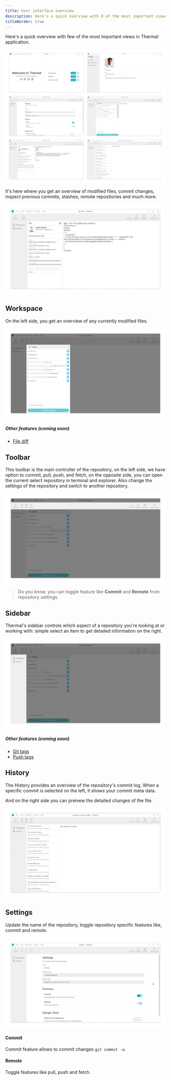 ```yaml
---
title: User interface overview
description: Here's a quick overview with 8 of the most important views in Thermal.
titleBorder: true
---
```


Here's a quick overview with few of the most important views in Thermal application.

![Application screenshot](./images/app-screenshot.png)

It's here where you get an overview of modified files, commit changes, inspect previous commits, stashes, remote repositories and much more.

![Commit details](./images/repository-commit.png)

## Workspace

On the left side, you get an overview of any currently modified files.

![Repository workspace](./images/repository-workspace.png)

##### Other features _(coming soon)_

- [File diff](https://github.com/gitthermal/thermal/issues/42)

## Toolbar

This toolbar is the main controller of the repository, on the left side, we have option to commit, pull, push, and fetch, on the opposite side, you can open the current select repository in terminal and explorer. Also change the settings of the repository and switch to another repository.

![Repository toolbar](./images/repository-toolbar.png)

> Do you know, you can toggle feature like **Commit** and **Remote** from repository settings.

## Sidebar

Thermal's sidebar controls which aspect of a repository you're looking at or working with: simple select an item to get detailed information on the right.

![Repository sidebar](./images/repository-sidebar.png)

##### Other features _(coming soon)_

- [Git tags](https://github.com/gitthermal/thermal/issues/28)
- [Push tags](https://github.com/gitthermal/thermal/issues/16)

## History

The History provides an overview of the repository's commit log. When a specific commit is selected on the left, it shows your commit meta data.

And on the right side you can preivew the detailed changes of the file.

![Repository commit history](./images/repository-history.png)

## Settings

Update the name of the repository, toggle repository specific features like, commit and remote.

![Repository settings](./images/repository-settings.png)

#### Commit

Commit feature allows to commit changes `git commit -a`.

#### Remote

Toggle features like pull, push and fetch.

